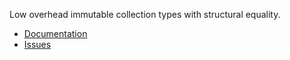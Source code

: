 Low overhead immutable collection types with structural equality.

- [Documentation](https://badeend.github.io/ValueCollections/)
- [Issues](https://github.com/badeend/ValueCollections/issues)
